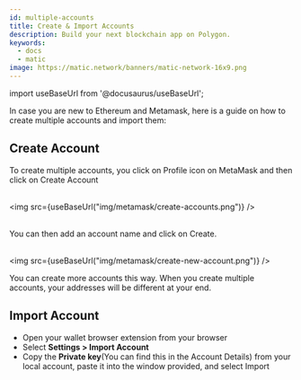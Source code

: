 ```yaml
---
id: multiple-accounts
title: Create & Import Accounts
description: Build your next blockchain app on Polygon.
keywords:
  - docs
  - matic
image: https://matic.network/banners/matic-network-16x9.png
---
```


import useBaseUrl from '@docusaurus/useBaseUrl';

In case you are new to Ethereum and Metamask, here is a guide on how to create multiple accounts and import them:

## Create Account

To create multiple accounts, you click on Profile icon on MetaMask and then click on Create Account<br/><br/>

<img src={useBaseUrl("img/metamask/create-accounts.png")} /><br/><br/>

You can then add an account name and click on Create.<br/><br/>

<img src={useBaseUrl("img/metamask/create-new-account.png")} />

You can create more accounts this way. When you create multiple accounts, your addresses will be different at your end.

## Import Account

* Open your wallet browser extension from your browser
* Select **Settings > Import Account**
* Copy the **Private key**(You can find this in the Account Details) from your local account, paste it into the window provided, and select Import
